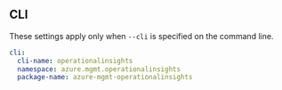 ## CLI

These settings apply only when `--cli` is specified on the command line.

``` yaml $(cli)
cli:
  cli-name: operationalinsights
  namespace: azure.mgmt.operationalinsights
  package-name: azure-mgmt-operationalinsights
```
